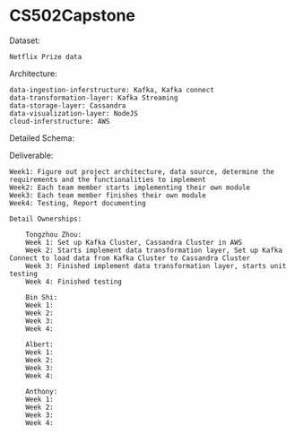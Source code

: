 # CS502Capstone
Dataset:

	Netflix Prize data

Architecture:

	data-ingestion-inferstructure: Kafka, Kafka connect
	data-transformation-layer: Kafka Streaming
	data-storage-layer: Cassandra
	data-visualization-layer: NodeJS
	cloud-inferstructure: AWS
	
Detailed Schema:
	
	
Deliverable:
	
	Week1: Figure out project architecture, data source, determine the requirements and the functionalities to implement
	Week2: Each team member starts implementing their own module
	Week3: Each team member finishes their own module
	Week4: Testing, Report documenting
	
	Detail Ownerships:
	
		Tongzhou Zhou:
		Week 1: Set up Kafka Cluster, Cassandra Cluster in AWS
		Week 2: Starts implement data transformation layer, Set up Kafka Connect to load data from Kafka Cluster to Cassandra Cluster 
		Week 3: Finished implement data transformation layer, starts unit testing
		Week 4: Finished testing
		
		Bin Shi:
		Week 1: 
		Week 2: 
		Week 3: 
		Week 4: 
		
		Albert:
		Week 1: 
		Week 2: 
		Week 3: 
		Week 4: 
		
		Anthony:
		Week 1: 
		Week 2: 
		Week 3: 
		Week 4: 
		
		
		

